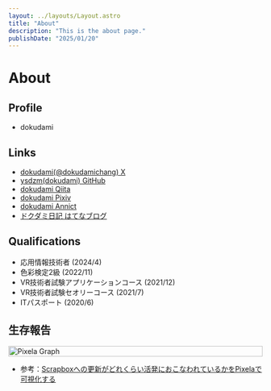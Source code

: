 ```yaml
---
layout: ../layouts/Layout.astro
title: "About"
description: "This is the about page."
publishDate: "2025/01/20"
---
```


<h1 class="title ">About</h1>

## Profile

- dokudami

## Links

- [dokudami(@dokudamichang) X](https://x.com/dokudamichang)
- [ysdzm(dokudami) GitHub](https://github.com/ysdzm)
- [dokudami Qiita](https://qiita.com/dokudami)
- [dokudami Pixiv](https://www.pixiv.net/users/62534197)
- [dokudami Annict](https://annict.com/@dokudami/watching)
- [ドクダミ日記 はてなブログ](https://dokudamichang.hatenablog.com/archive)

## Qualifications

- 応用情報技術者 (2024/4)
- 色彩検定2級 (2022/11)
- VR技術者試験アプリケーションコース (2021/12)
- VR技術者試験セオリーコース (2021/7)
- ITパスポート (2020/6)

## 生存報告

<div style="display: flex; justify-content: space-between; gap: 20px; align-items: flex-start;">
    <div style="flex: 1; max-height: 400px;">
        <a href="https://pixe.la/v1/users/dokudami/graphs/dokudamibox.html" target="_blank">
            <picture>
                <source srcset="https://pixe.la/v1/users/dokudami/graphs/dokudamibox.svg?mode=short" media="(max-width: 768px)">
                <img src="https://pixe.la/v1/users/dokudami/graphs/dokudamibox.svg" alt="Pixela Graph" style="width: 100%; object-fit: contain;">
            </picture>
        </a>
    </div>
</div>

- 参考：[Scrapboxへの更新がどれくらい活発におこなわれているかをPixelaで可視化する](https://blog.a-know.me/entry/2019/10/22/182629)
